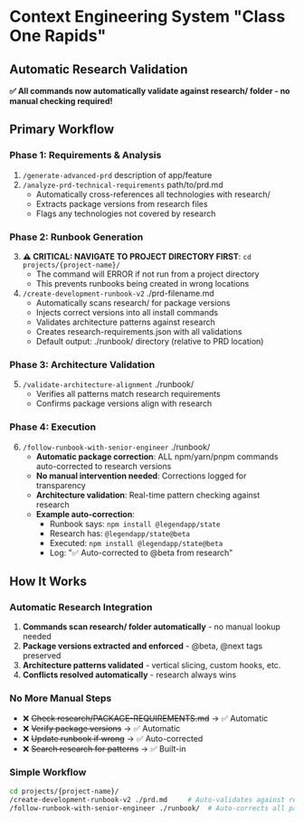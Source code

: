 # Context Engineering System "Class One Rapids"

## Automatic Research Validation
**✅ All commands now automatically validate against research/ folder - no manual checking required!**

## Primary Workflow

### Phase 1: Requirements & Analysis
1. `/generate-advanced-prd` description of app/feature
2. `/analyze-prd-technical-requirements` path/to/prd.md
   - Automatically cross-references all technologies with research/
   - Extracts package versions from research files
   - Flags any technologies not covered by research

### Phase 2: Runbook Generation
3. **⚠️ CRITICAL: NAVIGATE TO PROJECT DIRECTORY FIRST**: `cd projects/{project-name}/`
   - The command will ERROR if not run from a project directory
   - This prevents runbooks being created in wrong locations
4. `/create-development-runbook-v2` ./prd-filename.md
   - Automatically scans research/ for package versions
   - Injects correct versions into all install commands
   - Validates architecture patterns against research
   - Creates research-requirements.json with all validations
   - Default output: ./runbook/ directory (relative to PRD location)

### Phase 3: Architecture Validation
5. `/validate-architecture-alignment` ./runbook/
   - Verifies all patterns match research requirements
   - Confirms package versions align with research

### Phase 4: Execution
6. `/follow-runbook-with-senior-engineer` ./runbook/
   - **Automatic package correction**: ALL npm/yarn/pnpm commands auto-corrected to research versions
   - **No manual intervention needed**: Corrections logged for transparency
   - **Architecture validation**: Real-time pattern checking against research
   - **Example auto-correction**:
     - Runbook says: `npm install @legendapp/state`
     - Research has: `@legendapp/state@beta`
     - Executed: `npm install @legendapp/state@beta`
     - Log: "✅ Auto-corrected to @beta from research"

## How It Works

### Automatic Research Integration
1. **Commands scan research/ folder automatically** - no manual lookup needed
2. **Package versions extracted and enforced** - @beta, @next tags preserved
3. **Architecture patterns validated** - vertical slicing, custom hooks, etc.
4. **Conflicts resolved automatically** - research always wins

### No More Manual Steps
- ❌ ~~Check research/PACKAGE-REQUIREMENTS.md~~ → ✅ Automatic
- ❌ ~~Verify package versions~~ → ✅ Automatic
- ❌ ~~Update runbook if wrong~~ → ✅ Auto-corrected
- ❌ ~~Search research for patterns~~ → ✅ Built-in

### Simple Workflow
```bash
cd projects/{project-name}/
/create-development-runbook-v2 ./prd.md     # Auto-validates against research
/follow-runbook-with-senior-engineer ./runbook/  # Auto-corrects all packages
```


